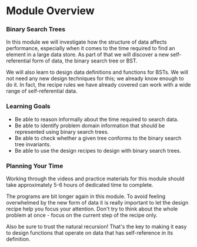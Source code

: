 # Module Overview

### Binary Search Trees

In this module we will investigate how the structure of data affects performance, especially when it comes to the time required to find an element in a large data store. As part of that we will discover a new self-referential form of data, the binary search tree or BST.

We will also learn to design data definitions and functions for BSTs. We will not need any new design techniques for this; we already know enough to do it. In fact, the recipe rules we have already covered can work with a wide range of self-referential data.

### Learning Goals

- Be able to reason informally about the time required to search data.
- Be able to identify problem domain information that should be represented using binary search trees.
- Be able to check whether a given tree conforms to the binary search tree invariants.
- Be able to use the design recipes to design with binary search trees.


### Planning Your Time

Working through the videos and practice materials for this module should take approximately 5-6 hours of dedicated time to complete.

The programs are bit longer again in this module. To avoid feeling overwhelmed by the new form of data it is really important to let the design recipe help you focus your attention. Don't try to think about the whole problem at once - focus on the current step of the recipe only.

Also be sure to trust the natural recursion! That's the key to making it easy to design functions that operate on data that has self-reference in its definition.
